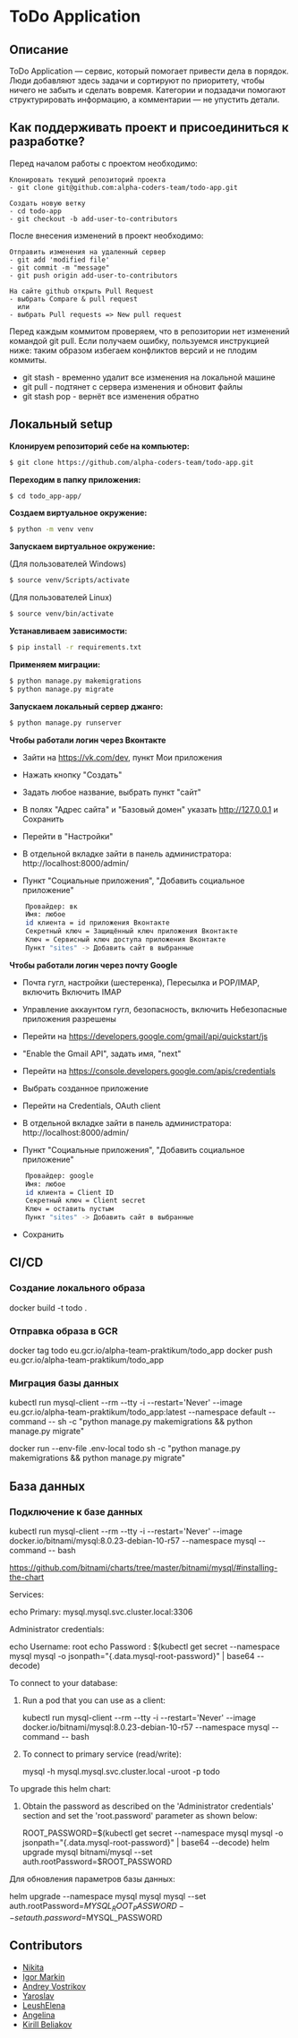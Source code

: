 # ToDo Application

## Описание
ToDo Application — сервис, который помогает привести дела в порядок. Люди добавляют здесь задачи и сортируют по приоритету, чтобы ничего не забыть и сделать вовремя. Категории и подзадачи помогают структурировать информацию, а комментарии — не упустить детали.

## Как поддерживать проект и присоединиться к разработке?
Перед началом работы с проектом необходимо:

    Клонировать текущий репозиторий проекта
    - git clone git@github.com:alpha-coders-team/todo-app.git

    Создать новую ветку
    - cd todo-app 
    - git checkout -b add-user-to-contributors


После внесения изменений в проект необходимо:

    Отправить изменения на удаленный сервер
    - git add 'modified file'
    - git commit -m "message"
    - git push origin add-user-to-contributors

    На сайте github открыть Pull Request
    - выбрать Compare & pull request
      или
    - выбрать Pull requests => New pull request 

Перед каждым коммитом проверяем, что в репозитории нет изменений командой git pull. Если получаем ошибку, пользуемся инструкцией ниже: таким образом избегаем конфликтов версий и не плодим коммиты.
- git stash - временно удалит все изменения на локальной машине
- git pull - подтянет с сервера изменения и обновит файлы
- git stash pop - вернёт все изменения обратно


## Локальный setup
**Клонируем репозиторий себе на компьютер:**
```bash
$ git clone https://github.com/alpha-coders-team/todo-app.git
```

**Переходим в папку приложения:**
```bash
$ cd todo_app-app/
```

**Создаем виртуальное окружение:**
```bash
$ python -m venv venv
```

**Запускаем виртуальное окружение:**

(Для пользователей Windows)
```bash
$ source venv/Scripts/activate
```
(Для пользователей Linux)
```bash
$ source venv/bin/activate
```

**Устанавливаем зависимости:**
```bash
$ pip install -r requirements.txt
```

**Применяем миграции:**
```bash
$ python manage.py makemigrations
$ python manage.py migrate
```

**Запускаем локальный сервер джанго:**
```bash
$ python manage.py runserver
```

**Чтобы работали логин через Вконтакте**
- Зайти на https://vk.com/dev, пункт Мои приложения
- Нажать кнопку "Создать"
- Задать любое название, выбрать пункт "сайт"
- В полях "Адрес сайта" и "Базовый домен" указать http://127.0.0.1 и Сохранить
- Перейти в "Настройки"

- В отдельной вкладке зайти в панель администратора: http://localhost:8000/admin/
- Пункт "Социальные приложения", "Добавить социальное приложение"
```bash
    Провайдер: вк
    Имя: любое
    id клиента = id приложения Вконтакте
    Секретный ключ = Защищённый ключ приложения Вконтакте
    Ключ = Сервисный ключ доступа приложения Вконтакте
    Пункт "sites" -> Добавить сайт в выбранные
 ```
    
**Чтобы работали логин через почту Google**
- Почта гугл, настройки (шестеренка), Пересылка и POP/IMAP, включить Включить IMAP
- Управление аккаунтом гугл, безопасность, включить Небезопасные приложения разрешены

- Перейти на https://developers.google.com/gmail/api/quickstart/js
- "Enable the Gmail API", задать имя, "next"
- Перейти на https://console.developers.google.com/apis/credentials
- Выбрать созданное приложение
- Перейти на Credentials, OAuth client

- В отдельной вкладке зайти в панель администратора: http://localhost:8000/admin/
- Пункт "Социальные приложения", "Добавить социальное приложение"
```bash
    Провайдер: google
    Имя: любое
    id клиента = Client ID
    Секретный ключ = Client secret
    Ключ = оставить пустым
    Пункт "sites" -> Добавить сайт в выбранные
```
- Сохранить


## CI/CD

### Создание локального образа

docker build -t todo .
### Отправка образа в GCR
docker tag todo eu.gcr.io/alpha-team-praktikum/todo_app
docker push eu.gcr.io/alpha-team-praktikum/todo_app

### Миграция базы данных
kubectl run mysql-client --rm --tty -i --restart='Never' --image  eu.gcr.io/alpha-team-praktikum/todo_app:latest --namespace default --command -- sh -c "python manage.py makemigrations && python manage.py migrate"

docker run --env-file .env-local todo sh -c "python manage.py makemigrations && python manage.py migrate"

## База данных

### Подключение к базе данных

kubectl run mysql-client --rm --tty -i --restart='Never' --image  docker.io/bitnami/mysql:8.0.23-debian-10-r57 --namespace mysql --command -- bash


https://github.com/bitnami/charts/tree/master/bitnami/mysql/#installing-the-chart

Services:

  echo Primary: mysql.mysql.svc.cluster.local:3306

Administrator credentials:

  echo Username: root
  echo Password : $(kubectl get secret --namespace mysql mysql -o jsonpath="{.data.mysql-root-password}" | base64 --decode)

To connect to your database:

  1. Run a pod that you can use as a client:

      kubectl run mysql-client --rm --tty -i --restart='Never' --image  docker.io/bitnami/mysql:8.0.23-debian-10-r57 --namespace mysql --command -- bash

  2. To connect to primary service (read/write):

      mysql -h mysql.mysql.svc.cluster.local -uroot -p todo

To upgrade this helm chart:

  1. Obtain the password as described on the 'Administrator credentials' section and set the 'root.password' parameter as shown below:

      ROOT_PASSWORD=$(kubectl get secret --namespace mysql mysql -o jsonpath="{.data.mysql-root-password}" | base64 --decode)
      helm upgrade mysql bitnami/mysql --set auth.rootPassword=$ROOT_PASSWORD

Для обновления параметров базы данных:

helm upgrade --namespace mysql mysql mysql --set auth.rootPassword=$MYSQL_ROOT_PASSWORD --set auth.password=$MYSQL_PASSWORD

## Contributors
- [Nikita](https://github.com/gaikanomer9)
- [Igor Markin](https://github.com/igor-markin)
- [Andrey Vostrikov](https://github.com/vavsar)
- [Yaroslav](https://github.com/zzstop)
- [LeushElena](https://github.com/LeushElena)
- [Angelina](https://github.com/myagkova)
- [Kirill Beliakov](https://github.com/blkvk)
